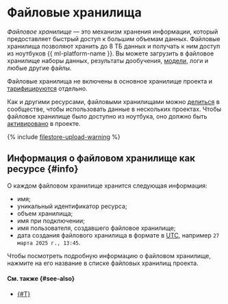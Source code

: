 # Файловые хранилища

_Файловое хранилище_ — это механизм хранения информации, который предоставляет быстрый доступ к большим объемам данных. Файловые хранилища позволяют хранить до 8 ТБ данных и получать к ним доступ из ноутбуков {{ ml-platform-name }}. Вы можете загрузить в файловое хранилище наборы данных, результаты дообучения, [модели](models/index.md), логи и любые другие файлы.

Файловые хранилища не включены в основное хранилище проекта и [тарифицируются](../pricing.md) отдельно.

Как и другими ресурсами, файловыми хранилищами можно [делиться](../operations/data//filestores.md#share) в сообществе, чтобы использовать данные в нескольких проектах. Чтобы файловое хранилище было доступно из ноутбука, оно должно быть [активировано](../operations/data/filestores.md#activate) в проекте.

{% include [filestore-upload-warning](../../_includes/datasphere/filestore-upload-warning.md) %}

## Информация о файловом хранилище как ресурсе {#info}

О каждом файловом хранилище хранится следующая информация:

* имя;
* уникальный идентификатор ресурса;
* объем хранилища;
* имя при подключении;
* имя пользователя, создавшего файловое хранилище;
* дата создания файлового хранилища в формате в [UTC](https://ru.wikipedia.org/wiki/Всемирное_координированное_время), например `27 марта 2025 г., 13:45`.

Чтобы посмотреть подробную информацию о файловом хранилище, нажмите на его название в списке файловых хранилищ проекта.

#### См. также {#see-also}

* [{#T}](../operations/data/filestores.md)